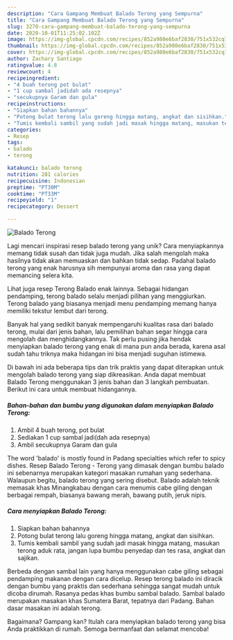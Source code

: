 ```yaml
---
description: "Cara Gampang Membuat Balado Terong yang Sempurna"
title: "Cara Gampang Membuat Balado Terong yang Sempurna"
slug: 3270-cara-gampang-membuat-balado-terong-yang-sempurna
date: 2020-10-01T11:25:02.102Z
image: https://img-global.cpcdn.com/recipes/852a980e6baf2830/751x532cq70/balado-terong-foto-resep-utama.jpg
thumbnail: https://img-global.cpcdn.com/recipes/852a980e6baf2830/751x532cq70/balado-terong-foto-resep-utama.jpg
cover: https://img-global.cpcdn.com/recipes/852a980e6baf2830/751x532cq70/balado-terong-foto-resep-utama.jpg
author: Zachary Santiago
ratingvalue: 4.8
reviewcount: 4
recipeingredient:
- "4 buah terong pot bulat"
- "1 cup sambal jadidah ada resepnya"
- "secukupnya Garam dan gula"
recipeinstructions:
- "Siapkan bahan bahannya"
- "Potong bulat terong lalu goreng hingga matang, angkat dan sisihkan."
- "Tumis kembali sambil yang sudah jadi masak hingga matang, masukan terong aduk rata, jangan lupa bumbu penyedap dan tes rasa, angkat dan sajikan."
categories:
- Resep
tags:
- balado
- terong

katakunci: balado terong 
nutrition: 281 calories
recipecuisine: Indonesian
preptime: "PT30M"
cooktime: "PT33M"
recipeyield: "1"
recipecategory: Dessert

---
```



![Balado Terong](https://img-global.cpcdn.com/recipes/852a980e6baf2830/751x532cq70/balado-terong-foto-resep-utama.jpg)

Lagi mencari inspirasi resep balado terong yang unik? Cara menyiapkannya memang tidak susah dan tidak juga mudah. Jika salah mengolah maka hasilnya tidak akan memuaskan dan bahkan tidak sedap. Padahal balado terong yang enak harusnya sih mempunyai aroma dan rasa yang dapat memancing selera kita.

Lihat juga resep Terong Balado enak lainnya. Sebagai hidangan pendamping, terong balado selalu menjadi pilihan yang menggiurkan. Terong balado yang biasanya menjadi menu pendamping memang hanya memiliki tekstur lembut dari terong.

Banyak hal yang sedikit banyak mempengaruhi kualitas rasa dari balado terong, mulai dari jenis bahan, lalu pemilihan bahan segar hingga cara mengolah dan menghidangkannya. Tak perlu pusing jika hendak menyiapkan balado terong yang enak di mana pun anda berada, karena asal sudah tahu triknya maka hidangan ini bisa menjadi suguhan istimewa.


Di bawah ini ada beberapa tips dan trik praktis yang dapat diterapkan untuk mengolah balado terong yang siap dikreasikan. Anda dapat membuat Balado Terong menggunakan 3 jenis bahan dan 3 langkah pembuatan. Berikut ini cara untuk membuat hidangannya.

<!--inarticleads1-->

##### Bahan-bahan dan bumbu yang digunakan dalam menyiapkan Balado Terong:

1. Ambil 4 buah terong, pot bulat
1. Sediakan 1 cup sambal jadi(dah ada resepnya)
1. Ambil secukupnya Garam dan gula


The word &#39;balado&#39; is mostly found in Padang specialties which refer to spicy dishes. Resep Balado Terong - Terong yang dimasak dengan bumbu balado ini sebenarnya merupakan kategori masakan rumahan yang sederhana. Walaupun begitu, balado terong yang sering disebut. Balado adalah teknik memasak khas Minangkabau dengan cara menumis cabe giling dengan berbagai rempah, biasanya bawang merah, bawang putih, jeruk nipis. 

<!--inarticleads2-->

##### Cara menyiapkan Balado Terong:

1. Siapkan bahan bahannya
1. Potong bulat terong lalu goreng hingga matang, angkat dan sisihkan.
1. Tumis kembali sambil yang sudah jadi masak hingga matang, masukan terong aduk rata, jangan lupa bumbu penyedap dan tes rasa, angkat dan sajikan.


Berbeda dengan sambal lain yang hanya menggunakan cabe giling sebagai pendamping makanan dengan cara dicelup. Resep terong balado ini diracik dengan bumbu yang praktis dan sederhana sehingga sangat mudah untuk dicoba dirumah. Rasanya pedas khas bumbu sambal balado. Sambal balado merupakan masakan khas Sumatera Barat, tepatnya dari Padang. Bahan dasar masakan ini adalah terong. 

Bagaimana? Gampang kan? Itulah cara menyiapkan balado terong yang bisa Anda praktikkan di rumah. Semoga bermanfaat dan selamat mencoba!
